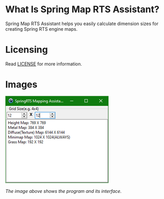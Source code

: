 # What Is Spring Map RTS Assistant?
Spring Map RTS Assistant helps you easily calculate dimension sizes for creating Spring RTS engine maps.

# Licensing
Read [LICENSE](../blob/master/LICENSE) for more information.

# Images

![Image](https://github.com/Commando950/Spring-RTS-Map-Assistant/raw/main/example.png "An example in action.")

*The image above shows the program and its interface.*